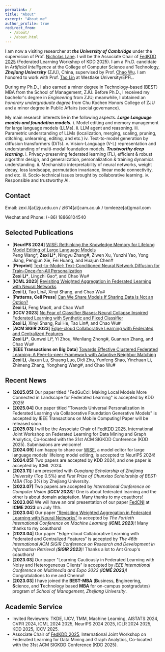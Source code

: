 ```yaml
---
permalink: /
title: "About"
excerpt: "About me"
author_profile: true
redirect_from: 
  - /about/
  - /about.html
---
```


I am now a visiting researcher at _**the University of Cambridge**_ under the supervision of Prof. [Nicholas Lane](https://niclane.org/). I will be the Associate Chair of [FedKDD 2025](https://fedkdd.github.io/fedkdd2025/) (Federated Learning Workshop of KDD 2025). I am a Ph.D. candidate in *Artificial Intelligence* at the College of Computer Science and Technology, __*Zhejiang University*__ (ZJU), China, supervised by Prof. [Chao Wu](https://wuchaozju.github.io/). I am honored to work with Prof. [Tao Lin](https://lins-lab.github.io/) at Westlake University/EPFL. 

During my Ph.D., I also earned a minor degree in Technology-based (BEST) MBA from the School of Management, ZJU. Before Ph.D., I received my bachelor's degree in *Engineering* from ZJU; meanwhile, I obtained an *honorary undergraduate degree* from Chu Kochen Honors College of ZJU and a minor degree in Public Affairs (social governance). 

<!--My main research interests lie in *__i) optimization, generalization, and personalization of deep learning models__*, especially under *distributed/federated/collaborative* setups, which are generally empowered by deep learning phenomena and mechanistic interpretability;  *__ii) trustworthy model manipulation for foundation models__*: understanding and improving foundation models (e.g., large language model, vision transformer, and diffusion transformer) from the *__model parameter perspective__*, i.e., model *fusion, editing, pruning, stitching, growth, unlearning, and generation*.-->

My main research interests lie in the following aspects. __*Large Language models and foundation models.*__ i. Model editing and
memory management for large language models (LLMs). ii. LLM agent and reasoning. iii. Parametric understanding of LLMs (localization, merging, scaling, pruning, stitching, unlearning,
editing, and etc.) iv. Text-to-model generation by diffusion transformers (DiTs). v. Vision-Language
(V-L) representation and understanding of multi-modal foundation models.
__*Trustworthy deep learning.*__ i. Privacy-preserving federated learning (FL), efficient & robust
algorithm design, and generalization, personalization & training dynamics understanding. ii.
Mechanistic interpretability of neural networks, weight decay, loss landscape, permutation
invariance, linear mode connectivity, and etc. iii. Socio-technical issues brought by collaborative
learning. iv. Responsible and trustworthy AI.


## Contact
Email: zexi.li\[at\]zju.edu.cn / zl614\[at\]cam.ac.uk / tomleeze\[at\]gmail.com

Wechat and Phone: (+86) 18868104540

<!--
## Research Interests
* **Collaborative Deep Learning**
  * *__Collaborative foundation models__*: LLM agents collaborated with humans, the Web, and each other; collaborative finetuning foundation models (LLMs, diffusion models, etc.).
  * *__Federated deep Learning__*: algorithm design in terms of *generalization*, *personalization*, *robustness*, and *efficiency* & *training dynamics* understanding.
  * *__Edge-cloud collaborative__* & *domain-transferred* machine learning: *real-world applications under constrained resources* (efficiency, data availability, etc.).
  * *__Trustworthy__* perspectives of machine learning: *privacy, robustness, fairness, reliability, and interpretability*.
  * *__Socio-technical issues__* brought by *big data* and *machine learning*.

* **Mechanistic Understanding of Deep Learning**
  * *__Behind mechanisms of collaborative deep learning__*: *model fusion*, *permutation invariance*, and *linear mode connectivity*.
  * *__Generalization__*: initialization, weight decay regularization, federated training, etc.
  * *__Deep learning phenomena__*: neural collapse, grokking, neural scaling law, etc.
  * Understanding and improving *__LLMs__*.-->

## Selected Publications
- [**NeurIPS 2024**] [WISE: Rethinking the Knowledge Memory for Lifelong Model Editing of Large Language Models](https://arxiv.org/pdf/2405.14768)  
  Peng Wang\*, **Zexi Li\***, Ningyu Zhang\#, Ziwen Xu, Yunzhi Yao, Yong Jiang, Pengjun Xie, Fei Huang, and Huajun Chen\#
- [**Preprint**] [Text-to-Model: Text-Conditioned Neural Network Diffusion for Train-Once-for-All Personalization](https://arxiv.org/pdf/2405.14132)  
  **Zexi Li\***, Lingzhi Gao\*, and Chao Wu\#  
- [**ICML 2023**] [Revisiting Weighted Aggregation in Federated Learning with Neural Networks](https://proceedings.mlr.press/v202/li23s.html)  
  **Zexi Li**, Tao Lin\#, Xinyi Shang, and Chao Wu\#  
- [**Patterns, Cell Press**] [Can We Share Models If Sharing Data Is Not an Option?](https://www.cell.com/patterns/fulltext/S2666-3899(22)00228-8#%20)  
  **Zexi Li**, Feng Mao\#, and Chao Wu\#
- [**ICCV 2023**] [No Fear of Classifier Biases: Neural Collapse Inspired Federated Learning with Synthetic and Fixed Classifier](https://openaccess.thecvf.com/content/ICCV2023/papers/Li_No_Fear_of_Classifier_Biases_Neural_Collapse_Inspired_Federated_Learning_ICCV_2023_paper.pdf)  
  **Zexi Li**, Xinyi Shang, Rui He, Tao Lin\#, and Chao Wu\#  
- [**ACM SIGIR 2023**] [Edge-cloud Collaborative Learning with Federated and Centralized Features](https://dl.acm.org/doi/abs/10.1145/3539618.3591976)  
  **Zexi Li\***, Qunwei Li\*, Yi Zhou, Wenliang Zhong\#, Guannan Zhang, and Chao Wu\#  
- [**IEEE Transactions on Big Data**] [Towards Effective Clustered Federated Learning: A Peer-to-peer Framework with Adaptive Neighbor Matching](https://arxiv.org/pdf/2203.12285.pdf)  
  **Zexi Li**, Jiaxun Lu, Shuang Luo, Didi Zhu, Yunfeng Shao, Yinchuan Li, Zhimeng Zhang, Yongheng Wang\#, and Chao Wu\#  

## Recent News
* **\[2025.05\]** Our paper titled "FedGuCci: Making Local Models More Connected in Landscape for Federated Learning" is accepted by KDD 2025!
* **\[2025.04\]** Our paper titled "Towards Universal Personalization in Federated Learning via Collaborative Foundation Generative Models" is accepted by IEEE Transactions on Mobile Computing! Paper will be released soon.
* **\[2025.03\]** I will be the Associate Chair of [FedKDD 2025](https://fedkdd.github.io/fedkdd2025/), International Joint Workshop on Federated Learning for Data Mining and Graph Analytics, Co-located with the 31st ACM SIGKDD Conference (KDD 2025). Submissions are welcome!
* **\[2024.09\]** I am happy to share our [WISE](https://arxiv.org/pdf/2405.14768), a model editor for large language models' lifelong model editing, is accepted to NeurIPS 2024! 
* **\[2024.05\]** Two papers are accepted by KDD 2024, and one paper is accepted by ICML 2024. 
* **\[2023.11\]** I am presented with *Guoqiang Scholarship of Zhejiang University* (Top 0.5%) and *First Prize of Chunxiao Scholarship of BEST-MBA* (Top 3%) by Zhejiang University.
* **\[2023.07\]** Two papers are accepted by _International Conference on Computer Vision (**ICCV 2023**)_! One is about federated learning and the other is about domain adaptation. Many thanks to my coauthors!
* **\[2023.06\]** We will have an oral presentation of our paper [FedCNI](https://arxiv.org/abs/2304.02892) at **ICME 2023** on July 11th.
* **\[2023.04\]** Our paper ["Revisiting Weighted Aggregation in Federated Learning with Neural Networks"](https://arxiv.org/abs/2302.10911) is accepted by _The Fortieth International Conference on Machine Learning (**ICML 2023**)_! Many thanks to my coauthors!
* **\[2023.04\]** Our paper "Edge-cloud Collaborative Learning with Federated and Centralized Features" is accepted by _The 46th International ACM SIGIR Conference on Research and Development in Information Retrieval (**SIGIR 2023**)_! Thanks a lot to Ant Group's coauthors!
* **\[2023.03\]** Our paper "Learning Cautiously in Federated Learning with Noisy and Heterogeneous Clients" is accepted by _IEEE International Conference on Multimedia and Expo 2023 (**ICME 2023**)_! Congratulations to me and Chenrui!
* **\[2023.03\]** I have joined the **BEST-MBA** (**B**usiness, **E**ngineering, **S**cience, and **T**echnology based **MBA** for on-campus postgradutes) program of _School of Management, Zhejiang University_.

<!--
* **\[2022.11\]** Our paper ["Towards Effective Clustered Federated Learning: A Peer-to-peer Framework with Adaptive Neighbor Matching"](https://www.computer.org/csdl/journal/bd/5555/01/09954190/1Inoq0EldXG)\[[arxiv](https://arxiv.org/pdf/2203.12285.pdf)\] is online now.
* **\[2022.11\]** Our paper ["Can we share models if sharing data is not an option?"](https://www.cell.com/patterns/fulltext/S2666-3899(22)00228-8#%20) is online now.
* **\[2022.11\]** Our paper "Towards Effective Clustered Federated Learning: A Peer-to-peer Framework with Adaptive Neighbor Matching" has been accepted by _IEEE Transactions on Big Data_! This paper had been through a dark time in the last year, and the acceptance means a lot to me. Congratulations to myself!
* **\[2022.10\]** I have passed *the Mid-term Assessment of Doctoral Program*.
* **\[2022.10\]** I am presented with *Outstanding Postgraduate Student Award* on 2021-2022 by Zhejiang University.
* **\[2022.09\]** Our new perspective paper "Can we share models if sharing data is not an option?" is accepted by _Patterns, Cell Press_. _Patterns_ is a child-journal about _data science_ of Cell Press, and it will have a first strong impact factor in 2023.-->

## Academic Service
* Invited Reviewers: TKDE, IJCV, TMM, Machine Learning, AISTATS 2024, CVPR 2024, ICML 2024 2025, NeurIPS 2024 2025, ICLR 2024 2025, KDD 2025, ICCV 2025.
* Associate Chair of [FedKDD 2025](https://fedkdd.github.io/fedkdd2025/), International Joint Workshop on Federated Learning for Data Mining and Graph Analytics, Co-located with the 31st ACM SIGKDD Conference (KDD 2025).
